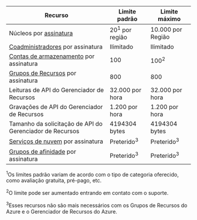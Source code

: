 Recurso|Limite padrão|Limite máximo
---|---|---
Núcleos por [assinatura](http://msdn.microsoft.com/library/azure/hh531793.aspx)|20<sup>1</sup> por região|10\.000 por Região
[Coadministradores](http://msdn.microsoft.com/library/azure/gg456328.aspx) por assinatura|Ilimitado|Ilimitado
[Contas de armazenamento](storage-create-storage-account.md) por assinatura|100|100<sup>2</sup>
[Grupos de Recursos](resource-group-overview.md) por assinatura|800|800
Leituras de API do Gerenciador de Recursos|32\.000 por hora|32\.000 por hora
Gravações de API do Gerenciador de Recursos|1\.200 por hora|1\.200 por hora
Tamanho da solicitação de API do Gerenciador de Recursos|4194304 bytes|4194304 bytes
[Serviços de nuvem](cloud-services-what-is.md) por assinatura|Preterido<sup>3</sup>|Preterido<sup>3</sup>
[Grupos de afinidade](http://msdn.microsoft.com/library/azure/jj156085.aspx) por assinatura|Preterido<sup>3</sup>|Preterido<sup>3</sup>

<sup>1</sup>Os limites padrão variam de acordo com o tipo de categoria oferecido, como avaliação gratuita, pré-pago, etc.

<sup>2</sup>O limite pode ser aumentado entrando em contato com o suporte.

<sup>3</sup>Esses recursos não são mais necessários com os Grupos de Recursos do Azure e o Gerenciador de Recursos do Azure.

<!---HONumber=August15_HO7-->